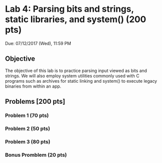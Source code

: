 # Lab 4: Parsing bits and strings, static libraries, and system() (200 pts)
Due: 07/12/2017 (Wed), 11:59 PM


## Objective 
The objective of this lab is to practice parsing input viewed as bits and strings. We will also employ system utilities commonly used with C programs such as archives for static linking and system() to execute legacy binaries from within an app.


## Problems [200 pts]

### Problem 1 (70 pts)


### Problem 2 (50 pts)

### Problem 3 (80 pts)

### Bonus Promblem (20 pts)

